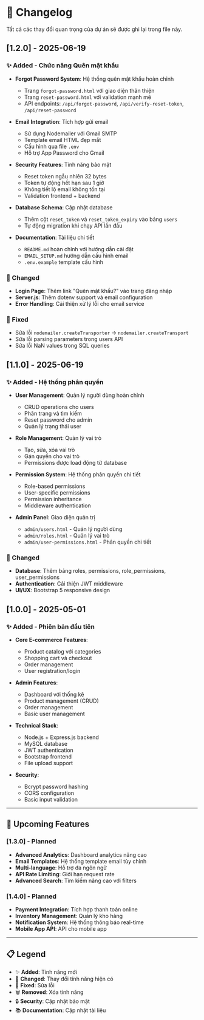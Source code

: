 # 📝 Changelog

Tất cả các thay đổi quan trọng của dự án sẽ được ghi lại trong file này.

## [1.2.0] - 2025-06-19

### ✨ Added - Chức năng Quên mật khẩu
- **Forgot Password System**: Hệ thống quên mật khẩu hoàn chỉnh
  - Trang `forgot-password.html` với giao diện thân thiện
  - Trang `reset-password.html` với validation mạnh mẽ
  - API endpoints: `/api/forgot-password`, `/api/verify-reset-token`, `/api/reset-password`
  
- **Email Integration**: Tích hợp gửi email
  - Sử dụng Nodemailer với Gmail SMTP
  - Template email HTML đẹp mắt
  - Cấu hình qua file `.env`
  - Hỗ trợ App Password cho Gmail

- **Security Features**: Tính năng bảo mật
  - Reset token ngẫu nhiên 32 bytes
  - Token tự động hết hạn sau 1 giờ
  - Không tiết lộ email không tồn tại
  - Validation frontend + backend

- **Database Schema**: Cập nhật database
  - Thêm cột `reset_token` và `reset_token_expiry` vào bảng `users`
  - Tự động migration khi chạy API lần đầu

- **Documentation**: Tài liệu chi tiết
  - `README.md` hoàn chỉnh với hướng dẫn cài đặt
  - `EMAIL_SETUP.md` hướng dẫn cấu hình email
  - `.env.example` template cấu hình

### 🔧 Changed
- **Login Page**: Thêm link "Quên mật khẩu?" vào trang đăng nhập
- **Server.js**: Thêm dotenv support và email configuration
- **Error Handling**: Cải thiện xử lý lỗi cho email service

### 🐛 Fixed
- Sửa lỗi `nodemailer.createTransporter` → `nodemailer.createTransport`
- Sửa lỗi parsing parameters trong users API
- Sửa lỗi NaN values trong SQL queries

## [1.1.0] - 2025-06-19

### ✨ Added - Hệ thống phân quyền
- **User Management**: Quản lý người dùng hoàn chỉnh
  - CRUD operations cho users
  - Phân trang và tìm kiếm
  - Reset password cho admin
  - Quản lý trạng thái user

- **Role Management**: Quản lý vai trò
  - Tạo, sửa, xóa vai trò
  - Gán quyền cho vai trò
  - Permissions được load động từ database

- **Permission System**: Hệ thống phân quyền chi tiết
  - Role-based permissions
  - User-specific permissions
  - Permission inheritance
  - Middleware authentication

- **Admin Panel**: Giao diện quản trị
  - `admin/users.html` - Quản lý người dùng
  - `admin/roles.html` - Quản lý vai trò
  - `admin/user-permissions.html` - Phân quyền chi tiết

### 🔧 Changed
- **Database**: Thêm bảng roles, permissions, role_permissions, user_permissions
- **Authentication**: Cải thiện JWT middleware
- **UI/UX**: Bootstrap 5 responsive design

## [1.0.0] - 2025-05-01

### ✨ Added - Phiên bản đầu tiên
- **Core E-commerce Features**:
  - Product catalog với categories
  - Shopping cart và checkout
  - Order management
  - User registration/login

- **Admin Features**:
  - Dashboard với thống kê
  - Product management (CRUD)
  - Order management
  - Basic user management

- **Technical Stack**:
  - Node.js + Express.js backend
  - MySQL database
  - JWT authentication
  - Bootstrap frontend
  - File upload support

- **Security**:
  - Bcrypt password hashing
  - CORS configuration
  - Basic input validation

---

## 🔮 Upcoming Features

### [1.3.0] - Planned
- **Advanced Analytics**: Dashboard analytics nâng cao
- **Email Templates**: Hệ thống template email tùy chỉnh
- **Multi-language**: Hỗ trợ đa ngôn ngữ
- **API Rate Limiting**: Giới hạn request rate
- **Advanced Search**: Tìm kiếm nâng cao với filters

### [1.4.0] - Planned
- **Payment Integration**: Tích hợp thanh toán online
- **Inventory Management**: Quản lý kho hàng
- **Notification System**: Hệ thống thông báo real-time
- **Mobile App API**: API cho mobile app

---

## 📋 Legend

- ✨ **Added**: Tính năng mới
- 🔧 **Changed**: Thay đổi tính năng hiện có
- 🐛 **Fixed**: Sửa lỗi
- 🗑️ **Removed**: Xóa tính năng
- 🔒 **Security**: Cập nhật bảo mật
- 📚 **Documentation**: Cập nhật tài liệu
